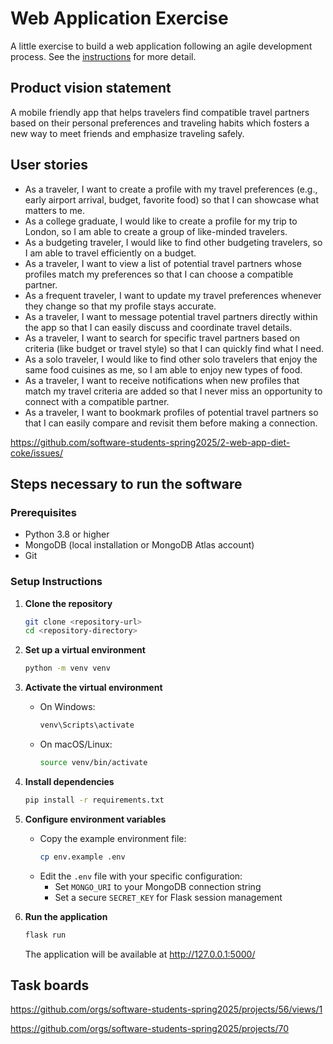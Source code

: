 # Web Application Exercise

A little exercise to build a web application following an agile development process. See the [instructions](instructions.md) for more detail.

## Product vision statement

A mobile friendly app that helps travelers find compatible travel partners based on their personal preferences and traveling habits which fosters a new way to meet friends and emphasize traveling safely.

## User stories


- As a traveler, I want to create a profile with my travel preferences (e.g., early airport arrival, budget, favorite food) so that I can showcase what matters to me.
- As a college graduate, I would like to create a profile for my trip to London, so I am able to create a group of like-minded travelers. 
- As a budgeting traveler, I would like to find other budgeting travelers, so I am able to travel efficiently on a budget.
- As a traveler, I want to view a list of potential travel partners whose profiles match my preferences so that I can choose a compatible partner.
- As a frequent traveler, I want to update my travel preferences whenever they change so that my profile stays accurate.
- As a traveler, I want to message potential travel partners directly within the app so that I can easily discuss and coordinate travel details.
- As a traveler, I want to search for specific travel partners based on criteria (like budget or travel style) so that I can quickly find what I need.
- As a solo traveler, I would like to find other solo travelers that enjoy the same food cuisines as me, so I am able to enjoy new types of food. 
- As a traveler, I want to receive notifications when new profiles that match my travel criteria are added so that I never miss an opportunity to connect with a compatible partner.
- As a traveler, I want to bookmark profiles of potential travel partners so that I can easily compare and revisit them before making a connection.

https://github.com/software-students-spring2025/2-web-app-diet-coke/issues/


## Steps necessary to run the software

### Prerequisites
- Python 3.8 or higher
- MongoDB (local installation or MongoDB Atlas account)
- Git

### Setup Instructions

1. **Clone the repository**
   ```bash
   git clone <repository-url>
   cd <repository-directory>
   ```

2. **Set up a virtual environment**
   ```bash
   python -m venv venv
   ```

3. **Activate the virtual environment**
   - On Windows:
     ```bash
     venv\Scripts\activate
     ```
   - On macOS/Linux:
     ```bash
     source venv/bin/activate
     ```

4. **Install dependencies**
   ```bash
   pip install -r requirements.txt
   ```

5. **Configure environment variables**
   - Copy the example environment file:
     ```bash
     cp env.example .env
     ```
   - Edit the `.env` file with your specific configuration:
     - Set `MONGO_URI` to your MongoDB connection string
     - Set a secure `SECRET_KEY` for Flask session management

6. **Run the application**
   ```bash
   flask run
   ```
   The application will be available at http://127.0.0.1:5000/

## Task boards

https://github.com/orgs/software-students-spring2025/projects/56/views/1

https://github.com/orgs/software-students-spring2025/projects/70
